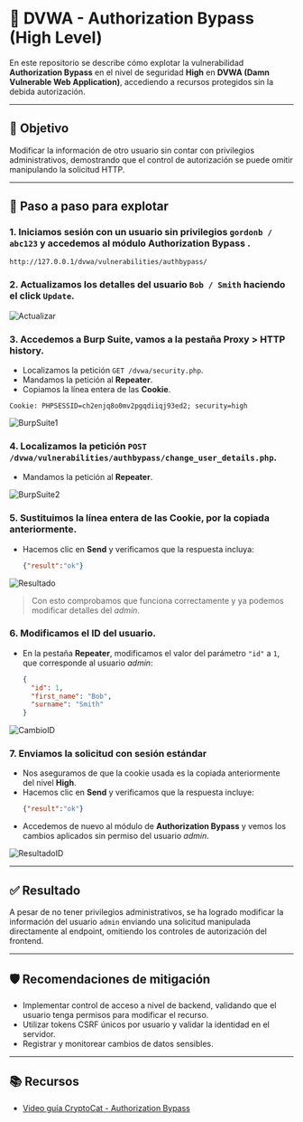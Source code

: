 # 🚫 DVWA - Authorization Bypass (High Level)

En este repositorio se describe cómo explotar la vulnerabilidad **Authorization Bypass** en el nivel de seguridad **High** en **DVWA (Damn Vulnerable Web Application)**, accediendo a recursos protegidos sin la debida autorización.

---

## 🎯 Objetivo

Modificar la información de otro usuario sin contar con privilegios administrativos, demostrando que el control de autorización se puede omitir manipulando la solicitud HTTP.

---

## 🔧 Paso a paso para explotar

### 1. Iniciamos sesión con un usuario sin privilegios `gordonb / abc123` y accedemos al módulo **Authorization Bypass** .
```
http://127.0.0.1/dvwa/vulnerabilities/authbypass/
```

### 2. Actualizamos los detalles del usuario `Bob / Smith` haciendo el click `Update`.

![Actualizar](assets/AB_Actualizar.png)

### 3. Accedemos a **Burp Suite**, vamos a la pestaña **Proxy > HTTP history**.
  - Localizamos la petición `GET /dvwa/security.php`.
  - Mandamos la petición al **Repeater**.
  - Copiamos la línea entera de las **Cookie**.
```
Cookie: PHPSESSID=ch2enjq8o0mv2pgqdiiqj93ed2; security=high
```

![BurpSuite1](assets/AB_BurpSuite1.png)

### 4. Localizamos la petición `POST /dvwa/vulnerabilities/authbypass/change_user_details.php`.
  - Mandamos la petición al **Repeater**.

![BurpSuite2](assets/AB_BurpSuite2.png) 

### 5. Sustituimos la línea entera de las **Cookie**, por la copiada anteriormente.
   - Hacemos clic en **Send** y verificamos que la respuesta incluya:
     ```json
     {"result":"ok"}
     ``` 
![Resultado](assets/AB_Resultado.png)
> Con esto comprobamos que funciona correctamente y ya podemos modificar detalles del *admin*.

### 6. Modificamos el ID del usuario.
   - En la pestaña **Repeater**, modificamos el valor del parámetro `"id"` a `1`, que corresponde al usuario *admin*:
     ```json
     {
       "id": 1,
       "first_name": "Bob",
       "surname": "Smith"
     }
     ```
![CambioID](assets/AB_CambioID.png)

### 7. **Enviamos la solicitud con sesión estándar**
   - Nos aseguramos de que la cookie usada es la copiada anteriormente del nivel **High**.
   - Hacemos clic en **Send** y verificamos que la respuesta incluye:
     ```json
     {"result":"ok"}
     ```
   - Accedemos de nuevo al módulo de **Authorization Bypass** y vemos los cambios aplicados sin permiso del usuario *admin*.

![ResultadoID](assets/AB_ResultadoID.png)

---

## ✅ Resultado

A pesar de no tener privilegios administrativos, se ha logrado modificar la información del usuario `admin` enviando una solicitud manipulada directamente al endpoint, omitiendo los controles de autorización del frontend.

---

## 🛡️ Recomendaciones de mitigación

- Implementar control de acceso a nivel de backend, validando que el usuario tenga permisos para modificar el recurso.
- Utilizar tokens CSRF únicos por usuario y validar la identidad en el servidor.
- Registrar y monitorear cambios de datos sensibles.

---

## 📚 Recursos

- [Video guía CryptoCat - Authorization Bypass](https://www.youtube.com/watch?v=Qcgu34eWQa4&list=PLHUKi1UlEgOJLPSFZaFKMoexpM6qhOb4Q&index=16)
